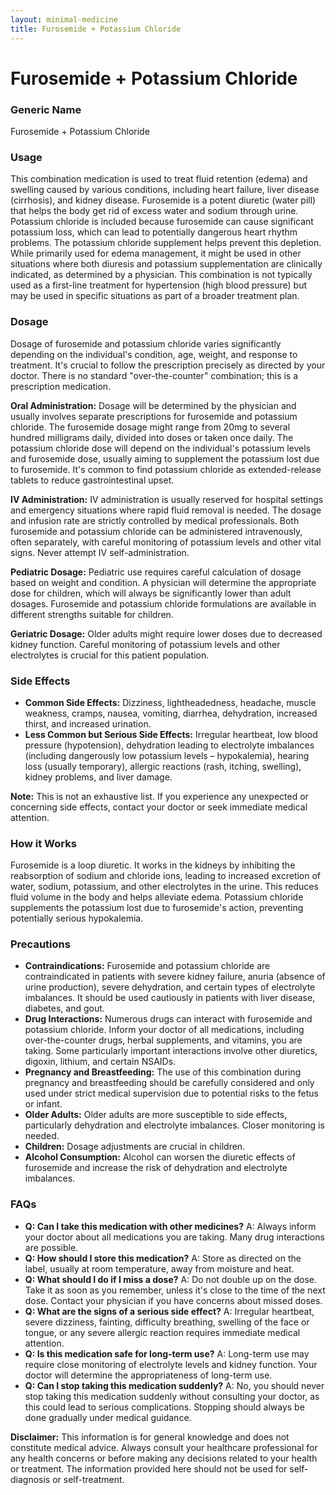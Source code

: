 ```yaml
---
layout: minimal-medicine
title: Furosemide + Potassium Chloride
---
```


# Furosemide + Potassium Chloride
### Generic Name
Furosemide + Potassium Chloride

### Usage

This combination medication is used to treat fluid retention (edema) and swelling caused by various conditions, including heart failure, liver disease (cirrhosis), and kidney disease.  Furosemide is a potent diuretic (water pill) that helps the body get rid of excess water and sodium through urine.  Potassium chloride is included because furosemide can cause significant potassium loss, which can lead to potentially dangerous heart rhythm problems.  The potassium chloride supplement helps prevent this depletion.  While primarily used for edema management, it might be used in other situations where both diuresis and potassium supplementation are clinically indicated, as determined by a physician. This combination is not typically used as a first-line treatment for hypertension (high blood pressure) but may be used in specific situations as part of a broader treatment plan.


### Dosage

Dosage of furosemide and potassium chloride varies significantly depending on the individual's condition, age, weight, and response to treatment.  It's crucial to follow the prescription precisely as directed by your doctor.  There is no standard "over-the-counter" combination; this is a prescription medication.


**Oral Administration:**  Dosage will be determined by the physician and usually involves separate prescriptions for furosemide and potassium chloride.  The furosemide dosage might range from 20mg to several hundred milligrams daily, divided into doses or taken once daily. The potassium chloride dose will depend on the individual's potassium levels and furosemide dose, usually aiming to supplement the potassium lost due to furosemide.  It's common to find potassium chloride as extended-release tablets to reduce gastrointestinal upset.

**IV Administration:** IV administration is usually reserved for hospital settings and emergency situations where rapid fluid removal is needed. The dosage and infusion rate are strictly controlled by medical professionals. Both furosemide and potassium chloride can be administered intravenously, often separately, with careful monitoring of potassium levels and other vital signs.  Never attempt IV self-administration.


**Pediatric Dosage:** Pediatric use requires careful calculation of dosage based on weight and condition.  A physician will determine the appropriate dose for children, which will always be significantly lower than adult dosages.  Furosemide and potassium chloride formulations are available in different strengths suitable for children.

**Geriatric Dosage:** Older adults might require lower doses due to decreased kidney function.  Careful monitoring of potassium levels and other electrolytes is crucial for this patient population.


### Side Effects

* **Common Side Effects:** Dizziness, lightheadedness, headache, muscle weakness, cramps, nausea, vomiting, diarrhea, dehydration, increased thirst, and increased urination.
* **Less Common but Serious Side Effects:** Irregular heartbeat, low blood pressure (hypotension), dehydration leading to electrolyte imbalances (including dangerously low potassium levels – hypokalemia), hearing loss (usually temporary), allergic reactions (rash, itching, swelling), kidney problems, and liver damage.

**Note:**  This is not an exhaustive list. If you experience any unexpected or concerning side effects, contact your doctor or seek immediate medical attention.


### How it Works

Furosemide is a loop diuretic.  It works in the kidneys by inhibiting the reabsorption of sodium and chloride ions, leading to increased excretion of water, sodium, potassium, and other electrolytes in the urine. This reduces fluid volume in the body and helps alleviate edema.  Potassium chloride supplements the potassium lost due to furosemide's action, preventing potentially serious hypokalemia.


### Precautions

* **Contraindications:** Furosemide and potassium chloride are contraindicated in patients with severe kidney failure, anuria (absence of urine production), severe dehydration, and certain types of electrolyte imbalances.  It should be used cautiously in patients with liver disease, diabetes, and gout.
* **Drug Interactions:**  Numerous drugs can interact with furosemide and potassium chloride.  Inform your doctor of all medications, including over-the-counter drugs, herbal supplements, and vitamins, you are taking.  Some particularly important interactions involve other diuretics, digoxin, lithium, and certain NSAIDs.
* **Pregnancy and Breastfeeding:** The use of this combination during pregnancy and breastfeeding should be carefully considered and only used under strict medical supervision due to potential risks to the fetus or infant.
* **Older Adults:**  Older adults are more susceptible to side effects, particularly dehydration and electrolyte imbalances.  Closer monitoring is needed.
* **Children:**  Dosage adjustments are crucial in children.
* **Alcohol Consumption:** Alcohol can worsen the diuretic effects of furosemide and increase the risk of dehydration and electrolyte imbalances.


### FAQs

* **Q: Can I take this medication with other medicines?** A:  Always inform your doctor about all medications you are taking. Many drug interactions are possible.
* **Q: How should I store this medication?** A:  Store as directed on the label, usually at room temperature, away from moisture and heat.
* **Q: What should I do if I miss a dose?** A: Do not double up on the dose.  Take it as soon as you remember, unless it's close to the time of the next dose. Contact your physician if you have concerns about missed doses.
* **Q: What are the signs of a serious side effect?** A:  Irregular heartbeat, severe dizziness, fainting, difficulty breathing, swelling of the face or tongue, or any severe allergic reaction requires immediate medical attention.
* **Q: Is this medication safe for long-term use?** A:  Long-term use may require close monitoring of electrolyte levels and kidney function. Your doctor will determine the appropriateness of long-term use.
* **Q: Can I stop taking this medication suddenly?** A: No, you should never stop taking this medication suddenly without consulting your doctor, as this could lead to serious complications.  Stopping should always be done gradually under medical guidance.


**Disclaimer:** This information is for general knowledge and does not constitute medical advice. Always consult your healthcare professional for any health concerns or before making any decisions related to your health or treatment.  The information provided here should not be used for self-diagnosis or self-treatment.
